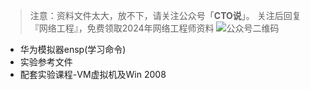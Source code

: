 > 注意：资料文件太大，放不下，请关注公众号「**CTO说**」。
>关注后回复  『网络工程』，免费领取2024年网络工程师资料
> ![公众号二维码](https://chaidingoss.oss-cn-hangzhou.aliyuncs.com/qrcode.jpg)

 -  华为模拟器ensp(学习命令)
 -  实验参考文件
 -  配套实验课程-VM虚拟机及Win 2008
